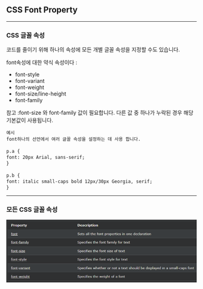 ## CSS Font Property

---

### CSS 글꼴 속성

코드를 줄이기 위해 하나의 속성에 모든 개별 글꼴 속성을 지정할 수도 있습니다.

font속성에 대한 약식 속성이다 :

- font-style
- font-variant
- font-weight
- font-size/line-height
- font-family

참고 :font-size 와 font-family 값이 필요합니다. 다른 값 중 하나가 누락된 경우 해당 기본값이 사용됩니다.

    예시
    font하나의 선언에서 여러 글꼴 속성을 설정하는 데 사용 합니다.

    p.a {
    font: 20px Arial, sans-serif;
    }

    p.b {
    font: italic small-caps bold 12px/30px Georgia, serif;
    }

---

### 모든 CSS 글꼴 속성

<img src='./img/css_font.png'>
